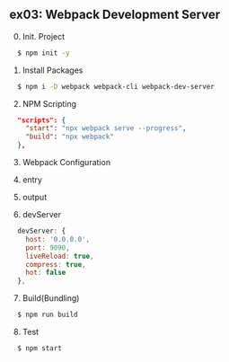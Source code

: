 ## ex03: Webpack Development Server

0.  Init. Project

```sh
  $ npm init -y
```

1.  Install Packages

```sh
  $ npm i -D webpack webpack-cli webpack-dev-server
```

2.  NPM Scripting

```json
  "scripts": {
    "start": "npx webpack serve --progress",
    "build": "npx webpack"
  },
```

3.  Webpack Configuration

4.  entry

5.  output

6.  devServer

```js
  devServer: {
    host: '0.0.0.0',
    port: 9090,
    liveReload: true,
    compress: true,
    hot: false
  },
```

7.  Build(Bundling)

```sh
  $ npm run build
```

8.  Test

```sh
  $ npm start
```
